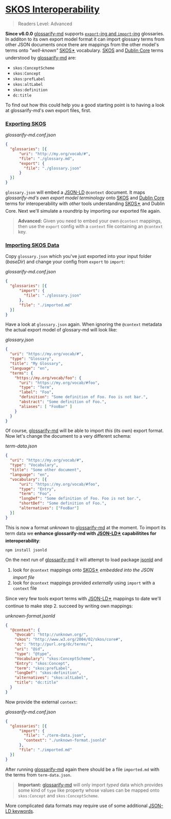 # [SKOS Interoperability](#skos-interoperability)

> Readers Level: Advanced

[glossarify-md]: https://github.com/about-code/glossarify-md

[doc-export-import]: ../README.md#structured-export-and-import

[headingidalgorithm]: ../README.md#headingidalgorithm

[SKOS]: http://w3.org/skos/

[DC]: http://purl.org/dc/terms/

[LD]: https://www.w3.org/standards/semanticweb/ontology

[JSON-LD]: https://json-ld.org

[JSON-LD Spec]: https://www.w3.org/TR/json-ld/

[jsonld]: https://npmjs.com/package/jsonld

[vocabularies]: https://www.w3.org/standards/semanticweb/ontology

[OWL]: https://www.w3.org/TR/2012/REC-owl2-overview-20121211/

**Since v6.0.0** [glossarify-md] supports [`export`-ing and `import`-ing][doc-export-import] glossaries. In additon to its own export model format it can import glossary terms from other JSON documents once there are mappings from the other model's terms onto *"well-known"* [SKOS🟉][1] vocabulary. [SKOS] and [Dublin Core][DC] terms understood by [glossarify-md] are:

*   `skos:ConceptScheme`
*   `skos:Concept`
*   `skos:prefLabel`
*   `skos:altLabel`
*   `skos:definition`
*   `dc:title`

To find out how this could help you a good starting point is to having a look at glossarify-md's own export files, first.

### [Exporting SKOS](#exporting-skos)

*glossarify-md.conf.json*

```json
{
  "glossaries": [{
      "uri": "http://my.org/vocab/#",
      "file": "./glossary.md",
      "export": {
        "file": "./glossary.json"
      }
  }]
}
```

`glossary.json` will embed a [JSON-LD] `@context` document. It maps *glossarify-md's own export model terminology* onto [SKOS] and [Dublin Core][DC] terms for interoperability with *other* tools understanding [SKOS🟉][1] and Dublin Core. Next we'll simulate a roundtrip by importing our exported file again.

> **Advanced:** Given you need to embed your own `@context` mappings, then use the `export` config with a `context` file containing an `@context` key.

### [Importing SKOS Data](#importing-skos-data)

Copy `glossary.json` which you've just exported into your input folder (*baseDir*) and change your config from `export` to `import`:

*glossarify-md.conf.json*

```json
{
  "glossaries": [{
      "import": {
        "file": "./glossary.json"
      },
      "file": "./imported.md"
  }]
}
```

Have a look at `glossary.json` again. When ignoring the `@context` metadata the actual export model of glossary-md will look like:

*glossary.json*

```json
{
  "uri": "https://my.org/vocab/#",
  "type": "Glossary",
  "title": "My Glossary",
  "language": "en",
  "terms": {
    "https://my.org/vocab/foo": {
      "uri": "https://my.org/vocab/#foo",
      "type": "Term",
      "label": "Foo",
      "definition": "Some definition of Foo. Foo is not bar.",
      "abstract": "Some definition of Foo.",
      "aliases": [ "FooBar" ]
    }
  }
}
```

Of course, [glossarify-md] will be able to import *this* (its own) export format. Now let's change the document to a very different schema:

*term-data.json*

```json
{
  "uri": "https://my.org/vocab/#",
  "type": "Vocabulary",
  "title": "Some other document",
  "language": "en",
  "vocabulary": [{
      "uri": "https://my.org/vocab/#foo",
      "type": "Entry",
      "term": "Foo",
      "longDef": "Some definition of Foo. Foo is not bar.",
      "shortDef": "Some definition of Foo.",
      "alternatives": ["FooBar"]
  }]
}
```

This is now a format *unknown* to [glossarify-md] at the moment. To import its term data we **enhance glossarify-md with [JSON-LD🟉][2] capabilitites for interoperability**:

    npm install jsonld

On the next run of [glossarify-md] it will attempt to load package [jsonld] and

1.  look for `@context` mappings onto [SKOS🟉][1] *embedded into the JSON import file*
2.  look for `@context` mappings provided *externally* using `import` with a `context` file

Since very few tools export terms with [JSON-LD🟉][2] mappings to date we'll continue to make step 2. succeed by writing own mappings:

*unknown-format.jsonld*

```json
{
  "@context": {
    "@vocab": "http://unknown.org/",
    "skos": "http://www.w3.org/2004/02/skos/core#",
    "dc": "http://purl.org/dc/terms/",
    "uri": "@id",
    "type": "@type",
    "Vocabulary": "skos:ConceptScheme",
    "Entry": "skos:Concept",
    "term": "skos:prefLabel",
    "longDef": "skos:definition",
    "alternatives": "skos:altLabel",
    "title": "dc:title"
  }
}
```

Now provide the external `context`:

*glossarify-md.conf.json*

```json
{
  "glossaries": [{
      "import": {
        "file": "./term-data.json",
        "context": "./unknown-format.jsonld"
      },
      "file": "./imported.md"
  }]
}
```

After running [glossarify-md] again there should be a file `imported.md` with the terms from `term-data.json`.

> **Important:** [glossarify-md] will only import *typed* data which provides some kind of `type` like property whose values can be mapped onto `skos:Concept` and `skos:ConceptScheme`.

More complicated data formats may require use of some additional [JSON-LD keywords][JSON-LD Spec].

[1]: ./glossary.md#skos "With SKOS the World Wide Web Consortium (W3C) has standardized a (meta-)vocabulary which is suited and intended for modeling Simple Knowledge Organization Systems such as Glossaries, Thesauri, Taxonomies or Word Nets."

[2]: ./glossary.md#json-ld "JSON-LD is a standardized JSON document format for mapping system-specific terms of a JSON-based data format to well-know terms from public vocabularies."
